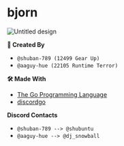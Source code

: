 # bjorn

![Untitled design](https://github.com/user-attachments/assets/2e17800c-f1da-470a-9cfa-2e6b99d2689d)


**📝 Created By**
- `@shuban-789 (12499 Gear Up)`
- `@aaguy-hue (22105 Runtime Terror)`

**🛠️ Made With**
- [The Go Programming Language](https://github.com/golang/go)
- [discordgo](https://github.com/bwmarrin/discordgo)

**Discord Contacts**
- `@shuban-789 --> @shubuntu`
- `@aaguy-hue --> @dj_snowball`

